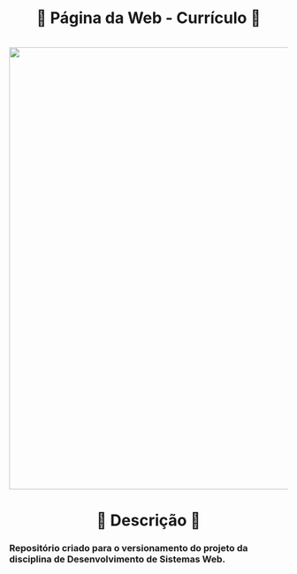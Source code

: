 <h1 align="center">
  🍃 Página da Web - Currículo 🍃
</h1>
  
<p align="center" width="100%">
  
  <br>
  <img width="800" align="center" src="https://hypergr.am/wp-content/uploads/2022/06/web-development-1.jpg"/>

</p>

<h1 align="center">
  🌳 Descrição 🌳
</h1>
  
<h3>
  Repositório criado para o versionamento do projeto da disciplina de Desenvolvimento de Sistemas Web.
</h3>
